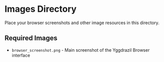 # Images Directory

Place your browser screenshots and other image resources in this directory.

## Required Images

- `browser_screenshot.png` - Main screenshot of the Yggdrazil Browser interface